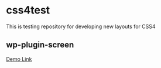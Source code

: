 # css4test
This is testing repository for developing new layouts for CSS4

## wp-plugin-screen
[Demo Link](https://www.google.com "View wp-plugin-screen")

